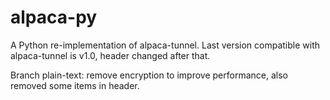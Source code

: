 # alpaca-py

A Python re-implementation of alpaca-tunnel. Last version compatible with alpaca-tunnel is v1.0, header changed after that.

Branch plain-text: remove encryption to improve performance, also removed some items in header.
